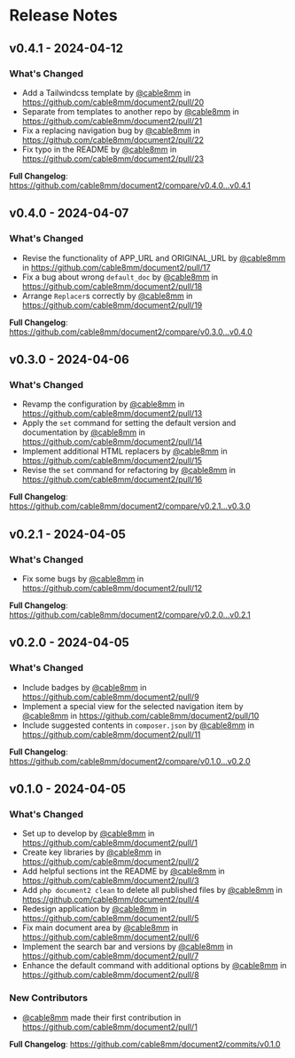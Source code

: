 # Release Notes

## v0.4.1 - 2024-04-12

### What's Changed

* Add a Tailwindcss template by [@cable8mm](https://github.com/cable8mm) in https://github.com/cable8mm/document2/pull/20
* Separate from templates to another repo by [@cable8mm](https://github.com/cable8mm) in https://github.com/cable8mm/document2/pull/21
* Fix a replacing navigation bug by [@cable8mm](https://github.com/cable8mm) in https://github.com/cable8mm/document2/pull/22
* Fix typo in the README by [@cable8mm](https://github.com/cable8mm) in https://github.com/cable8mm/document2/pull/23

**Full Changelog**: https://github.com/cable8mm/document2/compare/v0.4.0...v0.4.1

## v0.4.0 - 2024-04-07

### What's Changed

* Revise the functionality of APP_URL and ORIGINAL_URL by [@cable8mm](https://github.com/cable8mm) in https://github.com/cable8mm/document2/pull/17
* Fix a bug about wrong `default_doc` by [@cable8mm](https://github.com/cable8mm) in https://github.com/cable8mm/document2/pull/18
* Arrange `Replacer`s correctly by [@cable8mm](https://github.com/cable8mm) in https://github.com/cable8mm/document2/pull/19

**Full Changelog**: https://github.com/cable8mm/document2/compare/v0.3.0...v0.4.0

## v0.3.0 - 2024-04-06

### What's Changed

* Revamp the configuration by [@cable8mm](https://github.com/cable8mm) in https://github.com/cable8mm/document2/pull/13
* Apply the `set` command for setting the default version and documentation by [@cable8mm](https://github.com/cable8mm) in https://github.com/cable8mm/document2/pull/14
* Implement additional HTML replacers by [@cable8mm](https://github.com/cable8mm) in https://github.com/cable8mm/document2/pull/15
* Revise the `set` command for refactoring by [@cable8mm](https://github.com/cable8mm) in https://github.com/cable8mm/document2/pull/16

**Full Changelog**: https://github.com/cable8mm/document2/compare/v0.2.1...v0.3.0

## v0.2.1 - 2024-04-05

### What's Changed

* Fix some bugs by [@cable8mm](https://github.com/cable8mm) in https://github.com/cable8mm/document2/pull/12

**Full Changelog**: https://github.com/cable8mm/document2/compare/v0.2.0...v0.2.1

## v0.2.0 - 2024-04-05

### What's Changed

* Include badges by [@cable8mm](https://github.com/cable8mm) in https://github.com/cable8mm/document2/pull/9
* Implement a special view for the selected navigation item by [@cable8mm](https://github.com/cable8mm) in https://github.com/cable8mm/document2/pull/10
* Include suggested contents in `composer.json` by [@cable8mm](https://github.com/cable8mm) in https://github.com/cable8mm/document2/pull/11

**Full Changelog**: https://github.com/cable8mm/document2/compare/v0.1.0...v0.2.0

## v0.1.0 - 2024-04-05

### What's Changed

* Set up to develop by [@cable8mm](https://github.com/cable8mm) in https://github.com/cable8mm/document2/pull/1
* Create key libraries by [@cable8mm](https://github.com/cable8mm) in https://github.com/cable8mm/document2/pull/2
* Add helpful sections int the README by [@cable8mm](https://github.com/cable8mm) in https://github.com/cable8mm/document2/pull/3
* Add `php document2 clean` to delete all published files by [@cable8mm](https://github.com/cable8mm) in https://github.com/cable8mm/document2/pull/4
* Redesign application by [@cable8mm](https://github.com/cable8mm) in https://github.com/cable8mm/document2/pull/5
* Fix main document area by [@cable8mm](https://github.com/cable8mm) in https://github.com/cable8mm/document2/pull/6
* Implement the search bar and versions by [@cable8mm](https://github.com/cable8mm) in https://github.com/cable8mm/document2/pull/7
* Enhance the default command with additional options by [@cable8mm](https://github.com/cable8mm) in https://github.com/cable8mm/document2/pull/8

### New Contributors

* [@cable8mm](https://github.com/cable8mm) made their first contribution in https://github.com/cable8mm/document2/pull/1

**Full Changelog**: https://github.com/cable8mm/document2/commits/v0.1.0
